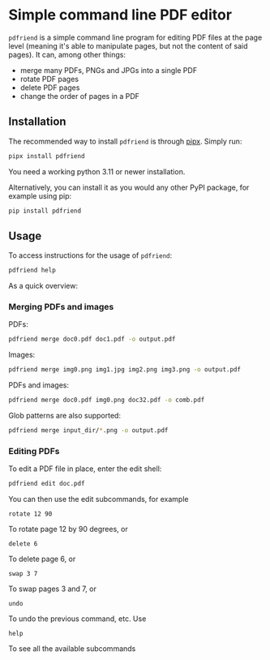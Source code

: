 # Simple command line PDF editor

`pdfriend` is a simple command line program for editing PDF files at the page level (meaning it's able to manipulate pages, but not the content of said pages). It can, among other things:

- merge many PDFs, PNGs and JPGs into a single PDF
- rotate PDF pages
- delete PDF pages
- change the order of pages in a PDF

## Installation
The recommended way to install `pdfriend` is through [pipx](https://github.com/pypa/pipx). Simply run:
```sh
pipx install pdfriend
```
You need a working python 3.11 or newer installation.

Alternatively, you can install it as you would any other PyPI package, for example using pip:
```sh
pip install pdfriend
```

## Usage
To access instructions for the usage of `pdfriend`:
```sh
pdfriend help
```
As a quick overview:
### Merging PDFs and images
PDFs:
```sh
pdfriend merge doc0.pdf doc1.pdf -o output.pdf
```
Images:
```sh
pdfriend merge img0.png img1.jpg img2.png img3.png -o output.pdf
```
PDFs and images:
```sh
pdfriend merge doc0.pdf img0.png doc32.pdf -o comb.pdf
```
Glob patterns are also supported:
```sh
pdfriend merge input_dir/*.png -o output.pdf
```

### Editing PDFs
To edit a PDF file in place, enter the edit shell:
```sh
pdfriend edit doc.pdf
```
You can then use the edit subcommands, for example
```
rotate 12 90
```
To rotate page 12 by 90 degrees, or
```
delete 6
```
To delete page 6, or
```
swap 3 7
```
To swap pages 3 and 7, or
```
undo
```
To undo the previous command, etc. Use
```
help
```
To see all the available subcommands
